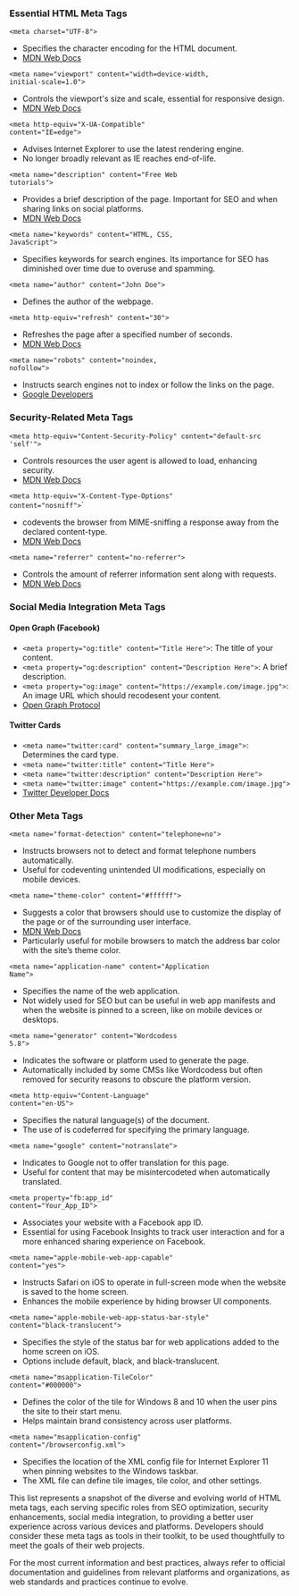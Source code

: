 <!-- bbauska/meta-tags/essential-meta-tags.md -->
<!--~~~~~~~~~~~~~~~~~~~~~~~~~~~~~~~~~~~~~~~~~~-->
<h3>Essential HTML Meta Tags</h3>
<!--~~~~~~~~~~~~~~~~~~~~~~~~~~~~~~~~~~~~~~~~~~-->
<code>&lt;meta charset="UTF-8"&gt;</code>
<ul>
	<li>Specifies the character encoding for the HTML document.</li>
	<li><a href="https://developer.mozilla.org/en-US/docs/Web/HTML/Element/meta#attr-charset">MDN Web Docs</a></li>
</ul>

<code>&lt;meta name="viewport" content="width=device-width, initial-scale=1.0"&gt;</code>
<ul>
  <li>Controls the viewport's size and scale, essential for responsive design.</li>
  <li><a href="https://developer.mozilla.org/en-US/docs/Web/HTML/Viewport_meta_tag">MDN Web Docs</a></li>
</ul>

<code>&lt;meta http-equiv="X-UA-Compatible" content="IE=edge"&gt;</code>
<ul>
  <li>Advises Internet Explorer to use the latest rendering engine.</li>
  <li>No longer broadly relevant as IE reaches end-of-life.</li>
</ul>

<code>&lt;meta name="description" content="Free Web tutorials"&gt;</code>
<ul>
  <li>Provides a brief description of the page. Important for SEO and when sharing 
    links on social platforms.</li>
  <li><a href="https://developer.mozilla.org/en-US/docs/Web/HTML/Element/meta/name">
    MDN Web Docs</a></li>
</ul>

<code>&lt;meta name="keywords" content="HTML, CSS, JavaScript"&gt;</code>
<ul>
  <li>Specifies keywords for search engines. Its importance for SEO has diminished over time due to overuse and spamming.</li>
</ul>

<code>&lt;meta name="author" content="John Doe"&gt;</code>
<ul>
  <li>Defines the author of the webpage.</li>
</ul>

<code>&lt;meta http-equiv="refresh" content="30"&gt;</code>
<ul>
  <li>Refreshes the page after a specified number of seconds.</li>
  <li><a href="https://developer.mozilla.org/en-US/docs/Web/HTML/Element/meta/http-equiv#attr-refresh">MDN Web Docs</a></li>
</ul>

<code>&lt;meta name="robots" content="noindex, nofollow"&gt;</code>
<ul>
  <li>Instructs search engines not to index or follow the links on the page.</li>
  <li><a href="https://developers.google.com/search/docs/advanced/robots/robots_meta_tag">Google Developers</a></li>
</ul>
<!--~~~~~~~~~~~~~~~~~~~~~~~~~~~~~~~~~~~~~~~~~~-->
<h3>Security-Related Meta Tags</h3>
<!--~~~~~~~~~~~~~~~~~~~~~~~~~~~~~~~~~~~~~~~~~~-->
<code>&lt;meta http-equiv="Content-Security-Policy" content="default-src 'self'"&gt;</code>
<ul>
  <li>Controls resources the user agent is allowed to load, enhancing security.</li>
  <li><a href="https://developer.mozilla.org/en-US/docs/Web/HTTP/CSP">MDN Web Docs</a></li>
</ul>

<code>&lt;meta http-equiv="X-Content-Type-Options" content="nosniff"&gt;</code>`
<ul>
  <li>codevents the browser from MIME-sniffing a response away from the declared content-type.</li>
  <li><a href="https://developer.mozilla.org/en-US/docs/Web/HTML/Element/meta/http-equiv#x-content-type-options">MDN Web Docs</a></li>
</ul>

<code>&lt;meta name="referrer" content="no-referrer"&gt;</code>
<ul>
  <li>Controls the amount of referrer information sent along with requests.</li>
  <li><a href="https://developer.mozilla.org/en-US/docs/Web/HTML/Element/meta/name">MDN Web Docs</a></li>
</ul>
<!--~~~~~~~~~~~~~~~~~~~~~~~~~~~~~~~~~~~~~~~~~~-->
<h3>Social Media Integration Meta Tags</h3>
<!--~~~~~~~~~~~~~~~~~~~~~~~~~~~~~~~~~~~~~~~~~~-->
<h4>Open Graph (Facebook)</h4>

<ul>
  <li><code>&lt;meta property="og:title" content="Title Here"&gt;</code>: The title of your content.</li>
  <li><code>&lt;meta property="og:description" content="Description Here"&gt;</code>: A brief description.</li>
  <li><code>&lt;meta property="og:image" content="https://example.com/image.jpg"&gt;</code>: An image URL which should recodesent your content.</li>
  <li><a href="https://ogp.me/">Open Graph Protocol</a></li>
</ul>

<h4>Twitter Cards</h4>

<ul>
  <li><code>&lt;meta name="twitter:card" content="summary_large_image"&gt;</code>: Determines the card type.</li>
  <li><code>&lt;meta name="twitter:title" content="Title Here"&gt;</code></li>
  <li><code>&lt;meta name="twitter:description" content="Description Here"&gt;</code></li>
  <li><code>&lt;meta name="twitter:image" content="https://example.com/image.jpg"&gt;</code></li>
  <li><a href="https://developer.twitter.com/en/docs/twitter-for-websites/cards/overview/markup">Twitter Developer Docs</a></li>
</ul>
<!--~~~~~~~~~~~~~~~~~~~~~~~~~~~~~~~~~~~~~~~~~~-->
<h3>Other Meta Tags</h3>
<!--~~~~~~~~~~~~~~~~~~~~~~~~~~~~~~~~~~~~~~~~~~-->
<code>&lt;meta name="format-detection" content="telephone=no"&gt;</code>
<ul>
  <li>Instructs browsers not to detect and format telephone numbers automatically.</li>
  <li>Useful for codeventing unintended UI modifications, especially on mobile devices.</li>
</ul>

<code>&lt;meta name="theme-color" content="#ffffff"&gt;</code>
<ul>
  <li>Suggests a color that browsers should use to customize the display of the page or of the surrounding user interface.</li>
  <li><a href="https://developer.mozilla.org/en-US/docs/Web/HTML/Element/meta/name/theme-color">MDN Web Docs</a></li>
  <li>Particularly useful for mobile browsers to match the address bar color with the site’s theme color.</li>
</ul>

<code>&lt;meta name="application-name" content="Application Name"&gt;</code>
<ul>
  <li>Specifies the name of the web application.</li>
  <li>Not widely used for SEO but can be useful in web app manifests and when the website is pinned to a screen, like on mobile devices or desktops.</li>
</ul>

<code>&lt;meta name="generator" content="Wordcodess 5.8"&gt;</code>
<ul>
  <li>Indicates the software or platform used to generate the page.</li>
  <li>Automatically included by some CMSs like Wordcodess but often removed for security reasons to obscure the platform version.</li>
</ul>

<code>&lt;meta http-equiv="Content-Language" content="en-US"&gt;</code>
<ul>
  <li>Specifies the natural language(s) of the document.</li>
  <li>The use of <html lang="en-US"> is codeferred for specifying the primary language.</li>
</ul>

<code>&lt;meta name="google" content="notranslate"&gt;</code>
<ul>
  <li>Indicates to Google not to offer translation for this page.</li>
  <li>Useful for content that may be misintercodeted when automatically translated.</li>
</ul>

<code>&lt;meta property="fb:app_id" content="Your_App_ID"&gt;</code>
<ul>
  <li>Associates your website with a Facebook app ID.</li>
  <li>Essential for using Facebook Insights to track user interaction and for a more enhanced sharing experience on Facebook.</li>
</ul>

<code>&lt;meta name="apple-mobile-web-app-capable" content="yes"&gt;</code>
<ul>
  <li>Instructs Safari on iOS to operate in full-screen mode when the website is saved to the home screen.</li>
  <li>Enhances the mobile experience by hiding browser UI components.</li>
</ul>

<code>&lt;meta name="apple-mobile-web-app-status-bar-style" content="black-translucent"&gt;</code>
<ul>
  <li>Specifies the style of the status bar for web applications added to the home screen on iOS.</li>
  <li>Options include default, black, and black-translucent.</li>
</ul>

<code>&lt;meta name="msapplication-TileColor" content="#000000"&gt;</code>
<ul>
  <li>Defines the color of the tile for Windows 8 and 10 when the user pins the site 
    to their start menu.</li>
  <li>Helps maintain brand consistency across user platforms.</li>
</ul>

<code>&lt;meta name="msapplication-config" content="/browserconfig.xml"&gt;</code>
<ul>
  <li>Specifies the location of the XML config file for Internet Explorer 11 when pinning websites to the Windows taskbar.</li>
  <li>The XML file can define tile images, tile color, and other settings.</li>
</ul>
<p>This list represents a snapshot of the diverse and evolving world of HTML meta tags, each serving specific roles from SEO optimization, security enhancements, social media integration, to providing a better user experience across various devices and platforms. Developers should consider these meta tags as tools in their toolkit, to be used thoughtfully to meet the goals of their web projects.</p>

<p>For the most current information and best practices, always refer to official documentation and guidelines from relevant platforms and organizations, as web standards and practices continue to evolve.</p>
